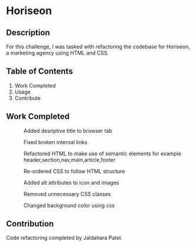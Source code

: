 # Horiseon

## Description
For this challenge, I was tasked with refactoring the codebase for Horiseon, a marketing agency using HTML and CSS.

## Table of Contents
<Ol>
  <li>Work Completed</li>
  <li>Usage</li>
  <li>Contribute</li>
  </ol>

## Work Completed
<ul>
  <ol>Added desriptive title to browser tab</ol>
<ol>Fixed broken internal links</ol>
<ol>Refactored HTML to make use of semantic elements for example header,section,nav,main,article,footer</ol>
  <ol>Re-ordered CSS to follow HTML structure</ol>
  <ol>Added alt attributes to icon and images</ol>
  <ol>Removed unnecessary CSS classes</ol>
  <ol>Changed background color using css</ol>
</ul>

## Contribution 
Code refactoring completed by Jaldahara Patel.
